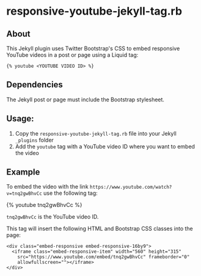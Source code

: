 # responsive-youtube-jekyll-tag.rb

## About

This Jekyll plugin uses Twitter Bootstrap's CSS to embed responsive YouTube videos in a post or page using a Liquid tag:

`{% youtube <YOUTUBE VIDEO ID> %}`

## Dependencies

The Jekyll post or page must include the Bootstrap stylesheet.

## Usage:

1. Copy the `responsive-youtube-jekyll-tag.rb` file into your Jekyll `_plugins` folder
2. Add the `youtube` tag with a YouTube video ID where you want to embed the video

## Example

To embed the video with the link `https://www.youtube.com/watch?v=tnq2gwBhvCc` use the following tag:

{% youtube tnq2gwBhvCc %}

`tnq2gwBhvCc` is the YouTube video ID.

This tag will insert the following HTML and Bootstrap CSS classes into the page:

```
<div class="embed-responsive embed-responsive-16by9">
  <iframe class="embed-responsive-item" width="560" height="315"
    src="https://www.youtube.com/embed/tnq2gwBhvCc" frameborder="0"
    allowfullscreen=""></iframe>
</div>
```
